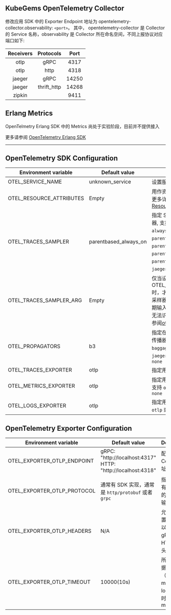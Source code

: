 <BaseAlertTip message="在使用前请联系集群管理员开启 KubeGems Observability 相关的组件。" />

## KubeGems OpenTelemetry Collector

修改应用 SDK 中的 Exporter Endpoint 地址为 opentelemetry-collector.observability: `<port>`。 其中， opentelemetry-collector 是 Collector 的 Service 名称，observability 是 Collector 所在命名空间，不同上报协议对应端口如下:

| Receivers |  Protocols  | Port  |
| :-------: | :---------: | :---: |
|   otlp    |    gRPC     | 4317  |
|   otlp    |    http     | 4318  |
|  jaeger   |    gRPC     | 14250 |
|  jaeger   | thrift_http | 14268 |
|  zipkin   |             | 9411  |

## Erlang Metrics

OpenTelmetry Erlang SDK 中的 Metrics 尚处于实验阶段，目前并不提供接入

更多请参阅 [OpenTelemetry Erlang SDK](https://github.com/open-telemetry/opentelemetry-erlang)

---

## OpenTelemetry SDK Configuration

| Environment variable | Default value | Description |
| --- | --- | --- |
| OTEL_SERVICE_NAME | unknown_service | 设置服务名 `service.name` |
| OTEL_RESOURCE_ATTRIBUTES | Empty | 用作资源属性的键值对。有关更多详细信息，请参阅 [Resource SDK](https://opentelemetry.io/docs/reference/specification/resource/sdk/#specifying-resource-information-via-an-environment-variable) |
| OTEL_TRACES_SAMPLER | parentbased_always_on | 指定 SDK 用于采样跟踪的采样器, 支持 `always_on`、`always_off`、`traceidratio`、`parentbased_always_on`、`parentbased_always_off`、`parentbased_traceidratio`、`parentbased_jaeger_remote`、`jaeger_remote` 或者 `xray` |
| OTEL_TRACES_SAMPLER_ARG | Empty | 仅当设置 OTEL_TRACES_SAMPLER 时，才会使用指定的值。每个采样器类型都定义了自己的预期输入（如果有的话）。无效或无法识别的输入记录为错误, 请参阅[otel_traces_sampler_arg](https://opentelemetry.io/docs/concepts/sdk-configuration/general-sdk-configuration/#otel_traces_sampler_arg) |
| OTEL_PROPAGATORS | b3 | 指定在逗号分隔列表中使用的传播器, 支持 `tracecontext`、`baggage`、`b3`、`b3multi`、`jaeger`、`xray`、`ottrace` 或者 `none` |
| OTEL_TRACES_EXPORTER | otlp | 指定用于 trace 的 exporter |
| OTEL_METRICS_EXPORTER | otlp | 指定用于 metrics 的 exporter,支持 `otlp`、`prometheus` 或者 `none` |
| OTEL_LOGS_EXPORTER | otlp | 指定用于 log 的 exporter,支持 `otlp` 或者 `none` |

## OpenTelemetry Exporter Configuration

| Environment variable | Default value | Description |
| --- | --- | --- |
| OTEL_EXPORTER_OTLP_ENDPOINT | gRPC: "http://localhost:4317" <br /> HTTP: "http://localhost:4318" | 配置 OTEL Collector 地址 |
| OTEL_EXPORTER_OTLP_PROTOCOL | 通常有 SDK 实现，通常是 `http/protobuf` 或者 `grpc` | 指定用于所有遥测数据的 OTLP 传输协议 |
| OTEL_EXPORTER_OTLP_HEADERS | N/A | 允许您将配置为键值对以添加到的 gRPC 或 HTTP 请求头中 |
| OTEL_EXPORTER_OTLP_TIMEOUT | 10000(10s) | 所有上报数据（traces、metrics、logs）的超时值，单位 ms |

